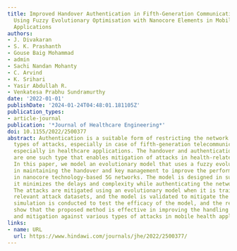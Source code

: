 ```yaml
---
title: Improved Handover Authentication in Fifth-Generation Communication Networks
  Using Fuzzy Evolutionary Optimisation with Nanocore Elements in Mobile Healthcare
  Applications
authors:
- J. Divakaran
- S. K. Prashanth
- Gouse Baig Mohammad
- admin
- Sachi Nandan Mohanty
- C. Arvind
- K. Srihari
- Yasir Abdullah R.
- Venkatesa Prabhu Sundramurthy
date: '2022-01-01'
publishDate: '2024-01-24T04:48:01.181105Z'
publication_types:
- article-journal
publication: '*Journal of Healthcare Engineering*'
doi: 10.1155/2022/2500377
abstract: Authentication is a suitable form of restricting the network from different
  types of attacks, especially in case of fifth-generation telecommunication networks,
  especially in healthcare applications. The handover and authentication mechanism
  are one such type that enables mitigation of attacks in health-related services.
  In this paper, we model an evolutionary model that uses a fuzzy evolutionary model
  in maintaining the handover and key management to improve the performance of authentication
  in nanocore technology-based 5G networks. The model is designed in such a way that
  it minimizes the delays and complexity while authenticating the networks in 5G networks.
  The attacks are mitigated using an evolutionary model when it is trained with the
  relevant attack datasets, and the model is validated to mitigate the attacks. The
  simulation is conducted to test the efficacy of the model, and the results of simulation
  show that the proposed method is effective in improving the handling and authentication
  and mitigation against various types of attacks in mobile health applications.
links:
- name: URL
  url: https://www.hindawi.com/journals/jhe/2022/2500377/
---
```

